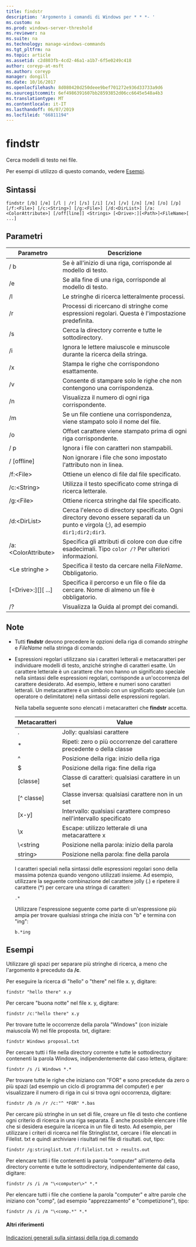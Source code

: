 ```yaml
---
title: findstr
description: 'Argomento i comandi di Windows per * * *- '
ms.custom: na
ms.prod: windows-server-threshold
ms.reviewer: na
ms.suite: na
ms.technology: manage-windows-commands
ms.tgt_pltfrm: na
ms.topic: article
ms.assetid: c2d803fb-4cd2-46a1-a1b7-6f5e0249c418
author: coreyp-at-msft
ms.author: coreyp
manager: dongill
ms.date: 10/16/2017
ms.openlocfilehash: 8d080420d250deee9bef701272e936d33733a9d6
ms.sourcegitcommit: 6ef4986391607bb28593852d06cc6645e548a4b3
ms.translationtype: MT
ms.contentlocale: it-IT
ms.lasthandoff: 06/07/2019
ms.locfileid: "66811194"
---
```

# <a name="findstr"></a>findstr

Cerca modelli di testo nei file.

Per esempi di utilizzo di questo comando, vedere [Esempi](#examples).

## <a name="syntax"></a>Sintassi

```
findstr [/b] [/e] [/l | /r] [/s] [/i] [/x] [/v] [/n] [/m] [/o] [/p] [/f:<File>] [/c:<String>] [/g:<File>] [/d:<DirList>] [/a:<ColorAttribute>] [/off[line]] <Strings> [<Drive>:][<Path>]<FileName>[ ...]
```

## <a name="parameters"></a>Parametri

|Parametro|Descrizione|
|---------|-----------|
|/ b|Se è all'inizio di una riga, corrisponde al modello di testo.|
|/e|Se alla fine di una riga, corrisponde al modello di testo.|
|/l|Le stringhe di ricerca letteralmente processi.|
|/r|Processi di ricercano di stringhe come espressioni regolari. Questa è l'impostazione predefinita.|
|/s|Cerca la directory corrente e tutte le sottodirectory.|
|/i|Ignora le lettere maiuscole e minuscole durante la ricerca della stringa.|
|/x|Stampa le righe che corrispondono esattamente.|
|/v|Consente di stampare solo le righe che non contengono una corrispondenza.|
|/n|Visualizza il numero di ogni riga corrispondente.|
|/m|Se un file contiene una corrispondenza, viene stampato solo il nome del file.|
|/o|Offset carattere viene stampato prima di ogni riga corrispondente.|
|/ p|Ignora i file con caratteri non stampabili.|
|/ [offline]|Non ignorare i file che sono impostato l'attributo non in linea.|
|/f:\<File>|Ottiene un elenco di file dal file specificato.|
|/c:\<String>|Utilizza il testo specificato come stringa di ricerca letterale.|
|/g:\<File>|Ottiene ricerca stringhe dal file specificato.|
|/d:\<DirList>|Cerca l'elenco di directory specificato. Ogni directory devono essere separati da un punto e virgola (;), ad esempio `dir1;dir2;dir3`.|
|/a:\<ColorAttribute>|Specifica gli attributi di colore con due cifre esadecimali. Tipo `color /?` Per ulteriori informazioni.|
|\<Le stringhe >|Specifica il testo da cercare nella *FileName*. Obbligatorio.|
|[\<Drive>:][<Path>]<FileName>[ ...]|Specifica il percorso e un file o file da cercare. Nome di almeno un file è obbligatorio.|
|/?|Visualizza la Guida al prompt dei comandi.|

## <a name="remarks"></a>Note

- Tutti **findstr** devono precedere le opzioni della riga di comando *stringhe* e *FileName* nella stringa di comando.
- Espressioni regolari utilizzano sia i caratteri letterali e metacaratteri per individuare modelli di testo, anziché stringhe di caratteri esatte. Un carattere letterale è un carattere che non hanno un significato speciale nella sintassi delle espressioni regolari, corrisponde a un'occorrenza del carattere desiderato. Ad esempio, lettere e numeri sono caratteri letterali. Un metacarattere è un simbolo con un significato speciale (un operatore o delimitatore) nella sintassi delle espressioni regolari.

  Nella tabella seguente sono elencati i metacaratteri che **findstr** accetta.  

  |Metacaratteri|Value|
  |-------------|-----|
  |.|Jolly: qualsiasi carattere|
  |*|Ripeti: zero o più occorrenze del carattere precedente o della classe|
  |^|Posizione della riga: inizio della riga|
  |$|Posizione della riga: fine della riga|
  |[classe]|Classe di caratteri: qualsiasi carattere in un set|
  |[^ classe]|Classe inversa: qualsiasi carattere non in un set|
  |[x-y]|Intervallo: qualsiasi carattere compreso nell'intervallo specificato|
  |\x|Escape: utilizzo letterale di una metacarattere x|
  |\\<string|Posizione nella parola: inizio della parola|
  |string\>|Posizione nella parola: fine della parola|

  I caratteri speciali nella sintassi delle espressioni regolari sono della massima potenza quando vengono utilizzati insieme. Ad esempio, utilizzare la seguente combinazione del carattere jolly (.) e ripetere il carattere (*) per cercare una stringa di caratteri:

  ```
  .*
  ``` 

  Utilizzare l'espressione seguente come parte di un'espressione più ampia per trovare qualsiasi stringa che inizia con "b" e termina con "ing": 

  ```
  b.*ing
  ```

## <a name="examples"></a>Esempi

Utilizzare gli spazi per separare più stringhe di ricerca, a meno che l'argomento è preceduto da **/c**.

Per eseguire la ricerca di "hello" o "there" nel file x. y, digitare:

```
findstr "hello there" x.y 
```

Per cercare "buona notte" nel file x. y, digitare:

```
findstr /c:"hello there" x.y 
```

Per trovare tutte le occorrenze della parola "Windows" (con iniziale maiuscola W) nel file proposta. txt, digitare:

```
findstr Windows proposal.txt 
```

Per cercare tutti i file nella directory corrente e tutte le sottodirectory contenenti la parola Windows, indipendentemente dal caso lettera, digitare:

```
findstr /s /i Windows *.* 
```

Per trovare tutte le righe che iniziano con "FOR" e sono precedute da zero o più spazi (ad esempio un ciclo di programma del computer) e per visualizzare il numero di riga in cui si trova ogni occorrenza, digitare:

```
findstr /b /n /r /c:"^ *FOR" *.bas 
```

Per cercare più stringhe in un set di file, creare un file di testo che contiene ogni criterio di ricerca in una riga separata. È anche possibile elencare i file che si desidera eseguire la ricerca in un file di testo. Ad esempio, per utilizzare i criteri di ricerca nel file Stringlist.txt, cercare i file elencati in Filelist. txt e quindi archiviare i risultati nel file di risultati. out, tipo:

```
findstr /g:stringlist.txt /f:filelist.txt > results.out 
```

Per elencare tutti i file contenenti la parola "computer" all'interno della directory corrente e tutte le sottodirectory, indipendentemente dal caso, digitare:

```
findstr /s /i /m "\<computer\>" *.*
```

Per elencare tutti i file che contiene la parola "computer" e altre parole che iniziano con "comp", (ad esempio "apprezzamento" e "competizione"), tipo:

```
findstr /s /i /m "\<comp.*" *.*
```

#### <a name="additional-references"></a>Altri riferimenti

[Indicazioni generali sulla sintassi della riga di comando](command-line-syntax-key.md)